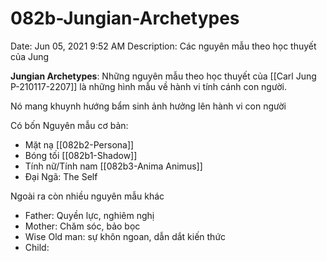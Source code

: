 # 082b-Jungian-Archetypes

Date: Jun 05, 2021 9:52 AM
Description: Các nguyên mẫu theo học thuyết của Jung

**Jungian Archetypes**: Những nguyên mẫu theo học thuyết của [[Carl Jung P-210117-2207]] là những hình mẫu về hành vi tính cánh con người.

Nó mang khuynh hướng bẩm sinh ảnh hưởng lên hành vi con người

Có bốn Nguyên mẫu cơ bản:

- Mặt nạ [[082b2-Persona]]
- Bóng tối [[082b1-Shadow]]
- Tính nữ/Tính nam [[082b3-Anima Animus]]
- Đại Ngã: The Self

Ngoài ra còn nhiều nguyên mẫu khác

- Father: Quyền lực, nghiêm nghị
- Mother: Chăm sóc, bảo bọc
- Wise Old man: sự khôn ngoan, dẫn dắt kiến thức
- Child: